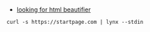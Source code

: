 ###
- [looking for html beautifier](https://www.reddit.com/r/commandline/comments/mjkyv0/looking_for_html_beautifier/)
```
curl -s https://startpage.com | lynx --stdin
```
